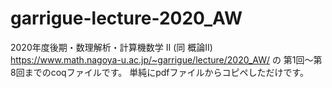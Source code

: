 # garrigue-lecture-2020_AW

2020年度後期・数理解析・計算機数学 II (同 概論II)
https://www.math.nagoya-u.ac.jp/~garrigue/lecture/2020_AW/
の 第1回〜第8回までのcoqファイルです。
単純にpdfファイルからコピペしただけです。
